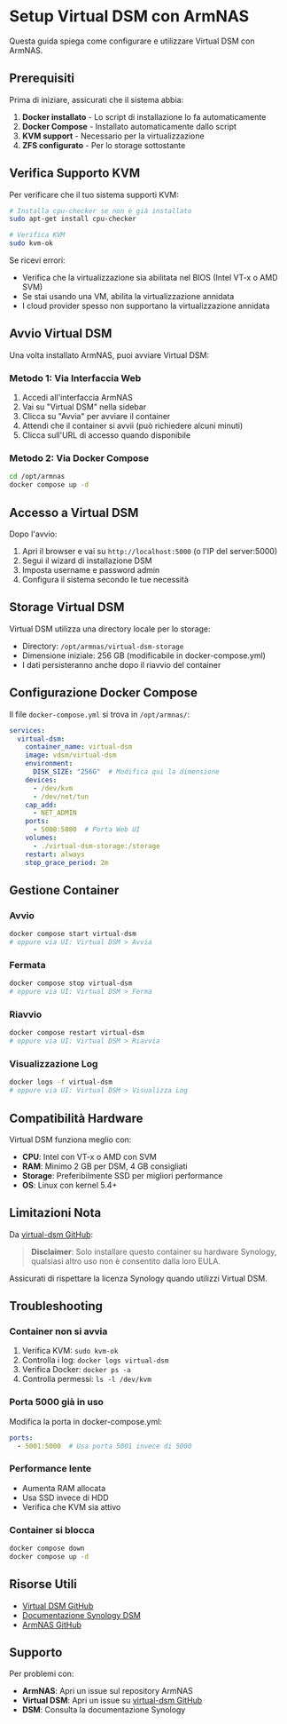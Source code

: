 # Setup Virtual DSM con ArmNAS

Questa guida spiega come configurare e utilizzare Virtual DSM con ArmNAS.

## Prerequisiti

Prima di iniziare, assicurati che il sistema abbia:

1. **Docker installato** - Lo script di installazione lo fa automaticamente
2. **Docker Compose** - Installato automaticamente dallo script
3. **KVM support** - Necessario per la virtualizzazione
4. **ZFS configurato** - Per lo storage sottostante

## Verifica Supporto KVM

Per verificare che il tuo sistema supporti KVM:

```bash
# Installa cpu-checker se non è già installato
sudo apt-get install cpu-checker

# Verifica KVM
sudo kvm-ok
```

Se ricevi errori:
- Verifica che la virtualizzazione sia abilitata nel BIOS (Intel VT-x o AMD SVM)
- Se stai usando una VM, abilita la virtualizzazione annidata
- I cloud provider spesso non supportano la virtualizzazione annidata

## Avvio Virtual DSM

Una volta installato ArmNAS, puoi avviare Virtual DSM:

### Metodo 1: Via Interfaccia Web

1. Accedi all'interfaccia ArmNAS
2. Vai su "Virtual DSM" nella sidebar
3. Clicca su "Avvia" per avviare il container
4. Attendi che il container si avvii (può richiedere alcuni minuti)
5. Clicca sull'URL di accesso quando disponibile

### Metodo 2: Via Docker Compose

```bash
cd /opt/armnas
docker compose up -d
```

## Accesso a Virtual DSM

Dopo l'avvio:

1. Apri il browser e vai su `http://localhost:5000` (o l'IP del server:5000)
2. Segui il wizard di installazione DSM
3. Imposta username e password admin
4. Configura il sistema secondo le tue necessità

## Storage Virtual DSM

Virtual DSM utilizza una directory locale per lo storage:

- Directory: `/opt/armnas/virtual-dsm-storage`
- Dimensione iniziale: 256 GB (modificabile in docker-compose.yml)
- I dati persisteranno anche dopo il riavvio del container

## Configurazione Docker Compose

Il file `docker-compose.yml` si trova in `/opt/armnas/`:

```yaml
services:
  virtual-dsm:
    container_name: virtual-dsm
    image: vdsm/virtual-dsm
    environment:
      DISK_SIZE: "256G"  # Modifica qui la dimensione
    devices:
      - /dev/kvm
      - /dev/net/tun
    cap_add:
      - NET_ADMIN
    ports:
      - 5000:5000  # Porta Web UI
    volumes:
      - ./virtual-dsm-storage:/storage
    restart: always
    stop_grace_period: 2m
```

## Gestione Container

### Avvio
```bash
docker compose start virtual-dsm
# oppure via UI: Virtual DSM > Avvia
```

### Fermata
```bash
docker compose stop virtual-dsm
# oppure via UI: Virtual DSM > Ferma
```

### Riavvio
```bash
docker compose restart virtual-dsm
# oppure via UI: Virtual DSM > Riavvia
```

### Visualizzazione Log
```bash
docker logs -f virtual-dsm
# oppure via UI: Virtual DSM > Visualizza Log
```

## Compatibilità Hardware

Virtual DSM funziona meglio con:

- **CPU**: Intel con VT-x o AMD con SVM
- **RAM**: Minimo 2 GB per DSM, 4 GB consigliati
- **Storage**: Preferibilmente SSD per migliori performance
- **OS**: Linux con kernel 5.4+

## Limitazioni Nota

Da [virtual-dsm GitHub](https://github.com/vdsm/virtual-dsm):

> **Disclaimer**: Solo installare questo container su hardware Synology, qualsiasi altro uso non è consentito dalla loro EULA.

Assicurati di rispettare la licenza Synology quando utilizzi Virtual DSM.

## Troubleshooting

### Container non si avvia

1. Verifica KVM: `sudo kvm-ok`
2. Controlla i log: `docker logs virtual-dsm`
3. Verifica Docker: `docker ps -a`
4. Controlla permessi: `ls -l /dev/kvm`

### Porta 5000 già in uso

Modifica la porta in docker-compose.yml:
```yaml
ports:
  - 5001:5000  # Usa porta 5001 invece di 5000
```

### Performance lente

- Aumenta RAM allocata
- Usa SSD invece di HDD
- Verifica che KVM sia attivo

### Container si blocca

```bash
docker compose down
docker compose up -d
```

## Risorse Utili

- [Virtual DSM GitHub](https://github.com/vdsm/virtual-dsm)
- [Documentazione Synology DSM](https://kb.synology.com/)
- [ArmNAS GitHub](link-al-repo)

## Supporto

Per problemi con:
- **ArmNAS**: Apri un issue sul repository ArmNAS
- **Virtual DSM**: Apri un issue su [virtual-dsm GitHub](https://github.com/vdsm/virtual-dsm)
- **DSM**: Consulta la documentazione Synology

